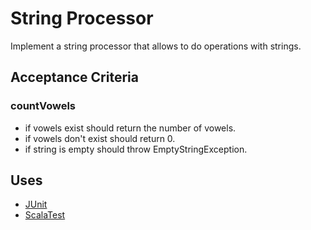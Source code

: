 # String Processor

Implement a string processor that allows to do operations with strings.


## Acceptance Criteria

### countVowels

* if vowels exist should return the number of vowels.
* if vowels don't exist should return 0.
* if string is empty should throw EmptyStringException.


## Uses

* [JUnit](https://junit.org/junit4/)
* [ScalaTest](http://www.scalatest.org/)